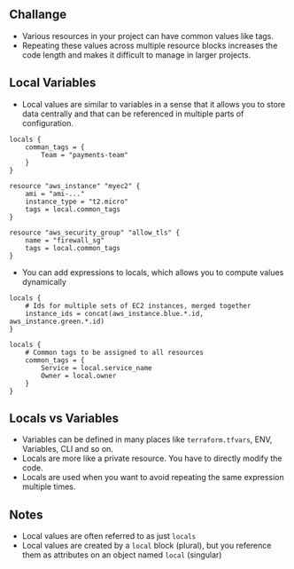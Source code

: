 ## Challange
- Various resources in your project can have common values like tags.
- Repeating these values across multiple resource blocks increases the code length and makes it difficult to manage in larger projects.
## Local Variables
- Local values are similar to variables in a sense that it allows you to store data centrally and that can be referenced in multiple parts of configuration.
```
locals {
    comman_tags = {
        Team = "payments-team"
    }
}

resource "aws_instance" "myec2" {
    ami = "ami-..."
    instance_type = "t2.micro"
    tags = local.common_tags
}

resource "aws_security_group" "allow_tls" {
    name = "firewall_sg"
    tags = local.common_tags
}
```
- You can add expressions to locals, which allows you to compute values dynamically
```
locals {
    # Ids for multiple sets of EC2 instances, merged together
    instance_ids = concat(aws_instance.blue.*.id, aws_instance.green.*.id)
}

locals {
    # Common tags to be assigned to all resources
    common_tags = {
        Service = local.service_name
        Owner = local.owner
    }
}
```

## Locals vs Variables
- Variables can be defined in many places like `terraform.tfvars`, ENV, Variables, CLI and so on.
- Locals are more like a private resource. You have to directly modify the code.
- Locals are used when you want to avoid repeating the same expression multiple times.

## Notes
- Local values are often referred to as just `locals`
- Local values are created by a `local` block (plural), but you reference them as attributes on an object named `local` (singular)